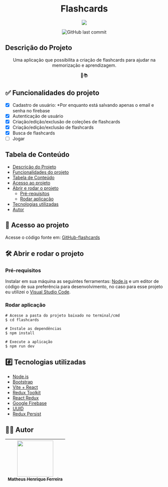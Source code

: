 <h1 align="center">Flashcards</h1>

<p align="center">
  <img src="http://img.shields.io/static/v1?label=STATUS&message=EM%20DESENVOLVIMENTO&color=GREEN&style=for-the-badge"/>
</p>
<p align="center">
  <img alt="GitHub last commit" src="https://img.shields.io/github/last-commit/matheushenriqueferreira/flashcards?style=for-the-badge">
</p>

## Descrição do Projeto

<p align="center">Uma aplicação que possibilita a criação de flashcards para ajudar na memorização e aprendizagem.</p>
<p align="center">🧠📚</p>

## :white_check_mark: Funcionalidades do projeto

- [x] Cadastro de usuário: *Por enquanto está salvando apenas o email e senha no firebase
- [x] Autenticação de usuário
- [x] Criação/edição/exclusão de coleções de flashcards
- [x] Criação/edição/exclusão de flashcards
- [x] Busca de flashcards
- [ ] Jogar

## Tabela de Conteúdo
<!--ts-->
   * [Descrição do Projeto](#descrição-do-projeto)
   * [Funcionalidades do projeto](#white_check_mark-funcionalidades-do-projeto)
   * [Tabela de Conteúdo](#tabela-de-conteúdo)
   * [Acesso ao projeto](#file_folder-acesso-ao-projeto)
   * [Abrir e rodar o projeto](#hammer_and_wrench-abrir-e-rodar-o-projeto)
       * [Pré-requisitos](#pré-requisitos)
       * [Rodar aplicação](#rodar-aplicação)
   * [Tecnologias utilizadas](#hash-tecnologias-utilizadas)
   * [Autor](#man_technologist-autor)
<!--te-->

## :file_folder: Acesso ao projeto

Acesse o código fonte em: [GitHub-flashcards](https://github.com/matheushenriqueferreira/flashcards)

## :hammer_and_wrench: Abrir e rodar o projeto
### Pré-requisitos

Instalar em sua máquina as seguintes ferramentas:
[Node.js](https://nodejs.org/en/) e um editor de código de sua preferência para desenvolvimento, no caso para esse projeto eu utilizei o [Visual Studio Code](https://code.visualstudio.com/).

### Rodar aplicação
    # Acesse a pasta do projeto baixado no terminal/cmd
    $ cd flashcards

    # Instale as dependências
    $ npm install

    # Execute a aplicação
    $ npm run dev


## :hash: Tecnologias utilizadas

- [Node.js](https://nodejs.org/en/)
- [Bootstrap](https://getbootstrap.com/)
- [Vite + React](https://vitejs.dev/)
- [Redux Toolkit](https://redux-toolkit.js.org/)
- [React Redux](https://react-redux.js.org/)
- [Google Firebase](https://firebase.google.com/)
- [UUID](https://www.npmjs.com/package/uuid)
- [Redux Persist](https://github.com/rt2zz/redux-persist)

## :man_technologist: Autor

| [<img src="https://avatars.githubusercontent.com/u/60938127?v=4" width=115><br><sub>Matheus Henrique Ferreira</sub>](https://github.com/matheushenriqueferreira) |  
| :---: |